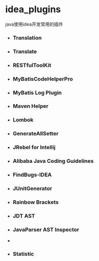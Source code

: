 # idea_plugins
java使用idea开发常用的插件

- ### Translation

- ### Translate


- ### RESTfulToolKit


- ### MyBatisCodeHelperPro


- ### MyBatis Log Plugin


- ### Maven Helper


- ### Lombok


- ### GenerateAllSetter

- ### JRebel for Intellij

- ### Alibaba Java Coding Guidelines

- ### FindBugs-IDEA

- ### JUnitGenerator 

- ### Rainbow Brackets

- ### JDT AST
- ### JavaParser AST Inspector
- 
- ### Statistic

